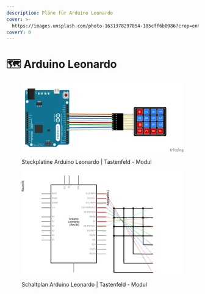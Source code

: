 ```yaml
---
description: Pläne für Arduino Leonardo
cover: >-
  https://images.unsplash.com/photo-1631378297854-185cff6b0986?crop=entropy&cs=srgb&fm=jpg&ixid=M3wxOTcwMjR8MHwxfHNlYXJjaHw1fHxicmVhZGJvYXJkfGVufDB8fHx8MTY4NjY3NTc2Nnww&ixlib=rb-4.0.3&q=85
coverY: 0
---
```


# 🗺 Arduino Leonardo

<div data-full-width="true">

<figure><img src="../.gitbook/assets/Steckplatine Tasten.png" alt=""><figcaption><p>Steckplatine Arduino Leonardo | Tastenfeld - Modul</p></figcaption></figure>

</div>

<div data-full-width="true">

<figure><img src="../.gitbook/assets/Schaltplan_Tasten.png" alt=""><figcaption><p>Schaltplan Arduino Leonardo | Tastenfeld - Modul</p></figcaption></figure>

</div>
